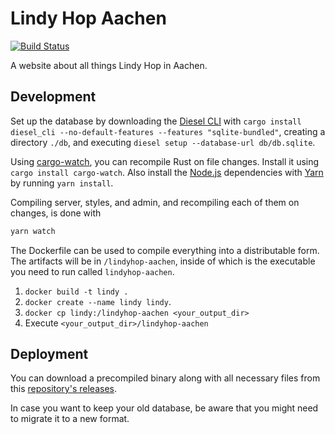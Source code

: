 # Lindy Hop Aachen

[![Build Status](https://travis-ci.org/Y0hy0h/lindyhop-aachen.svg?branch=master)](https://travis-ci.org/Y0hy0h/lindyhop-aachen)

A website about all things Lindy Hop in Aachen.

## Development
Set up the database by downloading the [Diesel CLI] with `cargo install diesel_cli --no-default-features --features "sqlite-bundled"`, creating a directory `./db`, and executing `diesel setup --database-url db/db.sqlite`.

Using [cargo-watch], you can recompile Rust on file changes. Install it using `cargo install cargo-watch`. Also install the [Node.js] dependencies with [Yarn] by running `yarn install`.

Compiling server, styles, and admin, and recompiling each of them on changes, is done with
```bash
yarn watch
```

The Dockerfile can be used to compile everything into a distributable form. The artifacts will be in `/lindyhop-aachen`, inside of which is the executable you need to run called `lindyhop-aachen`.

1. `docker build -t lindy .`
2. `docker create --name lindy lindy`.
3. `docker cp lindy:/lindyhop-aachen <your_output_dir>`
3. Execute `<your_output_dir>/lindyhop-aachen`

## Deployment
You can download a precompiled binary along with all necessary files from this [repository's releases](./releases).

In case you want to keep your old database, be aware that you might need to migrate it to a new format.

[cargo-watch]: https://github.com/passcod/cargo-watch
[Node.js]: https://nodejs.org/en/
[Yarn]: https://yarnpkg.com/lang/en/
[Diesel CLI]: https://github.com/diesel-rs/diesel/tree/master/diesel_cli#installation